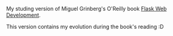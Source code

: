 My studing version of Miguel Grinberg's O'Reilly book [Flask Web Development](http://www.flaskbook.com).

This version contains my evolution during the book's reading :D
